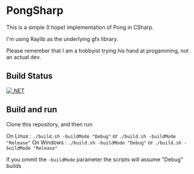 # PongSharp

This is a simple (I hope) implementation of Pong in CSharp.

I'm using Raylib as the underlying gfx library.

Please remember that I am a hobbyist trying his hand at progamming, not an actual dev.

## Build Status

[![.NET](https://github.com/TheNoviceProspect/PongSharp/actions/workflows/dotnet.yml/badge.svg?branch=main&event=push)](https://github.com/TheNoviceProspect/PongSharp/actions/workflows/dotnet.yml)

## Build and run

Clone this repository, and then run

On Linux : `./build.sh -buildMode "Debug"` or `./build.sh -buildMode "Release"`
On Windows : `./build.sh -buildMode "Debug"` or `./build.sh -buildMode "Release"`

If you ommit the `-buildMode` parameter the scripts will assume "Debug" builds